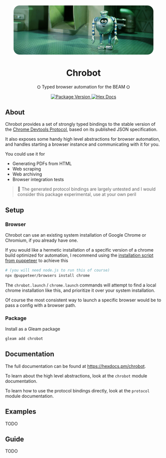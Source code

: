<p align="center"> 
<img src="https://raw.githubusercontent.com/JonasGruenwald/chrobot/main/docs/header_1.png" alt="" style="max-width: 450px">
</p>

<h1 align="center">Chrobot</h1>

<p align="center">
⛭ Typed browser automation for the BEAM ⛭
</p>
<p align="center">
<a href="https://hex.pm/packages/chrobot">
  <img src="https://img.shields.io/hexpm/v/chrobot" alt="Package Version">
</a>
<a href="https://hexdocs.pm/chrobot/">
  <img src="https://img.shields.io/badge/hex-docs-ffaff3" alt="Hex Docs">
</a>
</p>

## About

Chrobot provides a set of strongly typed bindings to the stable version of the [Chrome Devtools Protocol](https://chromedevtools.github.io/devtools-protocol/), based on its published JSON specification.

It also exposes some handy high level abstractions for browser automation, and handles starting a browser instance and communicating with it for you.

You could use it for 

* Generating PDFs from HTML
* Web scraping
* Web archiving
* Browser integration tests

> 🦝 The generated protocol bindings are largely untested and I would consider this package experimental, use at your own peril

## Setup

### Browser

Chrobot can use an existing system installation of Google Chrome or Chromium, if you already have one.

If you would like a hermetic installation of a specific version of a chrome build optimized for automation, I recommend using the [installation script from puppeteer](https://pptr.dev/browsers-api) to achieve this

```sh
# (you will need node.js to run this of course)
npx @puppeteer/browsers install chrome
```

The `chrobot.launch` / `chrome.launch` commands will attempt to find a local chrome installation like this, and prioritize it over your system installation.

Of course the most consistent way to launch a specific browser would be to pass a config with a browser path.

### Package

Install as a Gleam package

```sh
gleam add chrobot
```

## Documentation

The full documentation can be found at <https://hexdocs.pm/chrobot>.

To learn about the high level abstractions, look at the `chrobot` module documentation.

To learn how to use the protocol bindings directly, look at the `protocol` module documentation.

## Examples

TODO

## Guide

TODO